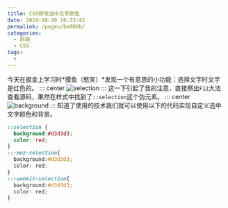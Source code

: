 ```yaml
---
title: CSS修改选中文字颜色
date: 2024-10-30 16:33:42
permalink: /pages/be008b/
categories:
  - 前端
  - CSS
tags:
  - 
---
```

今天在掘金上学习时*摸鱼（憨笑）*发现一个有意思的小功能：选择文字时文字是红色的。
::: center
![selection](https://lhost.oss-cn-chengdu.aliyuncs.com/blog/20241030163424.png)
:::
这一下引起了我的注意，直接祭出`F12`大法查看源码，果然在样式中找到了`::selection`这个伪元素。
::: center
![background](https://lhost.oss-cn-chengdu.aliyuncs.com/blog/20241030172017.png)
:::
知道了使用的技术我们就可以使用以下的代码实现自定义选中文字颜色和背景。
```scss
::selection {
  background:#d3d3d3;
  color: red;
}
::-moz-selection{
  background:#d3d3d3;
  color: red;
}
::-webkit-selection{
  background:#d3d3d3;
  color: red;
}
```